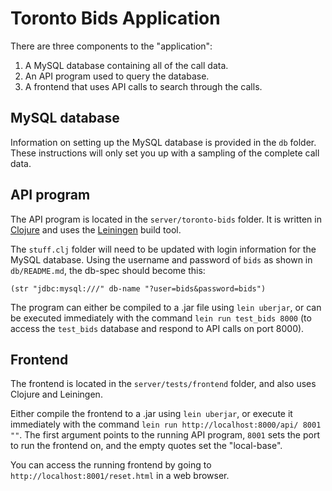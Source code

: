 # Toronto Bids Application

There are three components to the "application":

1. A MySQL database containing all of the call data.
2. An API program used to query the database.
3. A frontend that uses API calls to search through the calls.

## MySQL database

Information on setting up the MySQL database is provided in the `db` folder. These instructions will only set you up with a sampling of the complete call data.

## API program

The API program is located in the `server/toronto-bids` folder. It is written in [Clojure](https://clojure.org/guides/install_clojure) and uses the [Leiningen](https://leiningen.org/) build tool.

The `stuff.clj` folder will need to be updated with login information for the MySQL database. Using the username and password of `bids` as shown in `db/README.md`, the db-spec should become this:

```
(str "jdbc:mysql:///" db-name "?user=bids&password=bids")
```

The program can either be compiled to a .jar file using `lein uberjar`, or can be executed immediately with the command `lein run test_bids 8000` (to access the `test_bids` database and respond to API calls on port 8000).

## Frontend

The frontend is located in the `server/tests/frontend` folder, and also uses Clojure and Leiningen.

Either compile the frontend to a .jar using `lein uberjar`, or execute it immediately with the command `lein run http://localhost:8000/api/ 8001 ""`. The first argument points to the running API program, `8001` sets the port to run the frontend on, and the empty quotes set the "local-base".

You can access the running frontend by going to `http://localhost:8001/reset.html` in a web browser.

